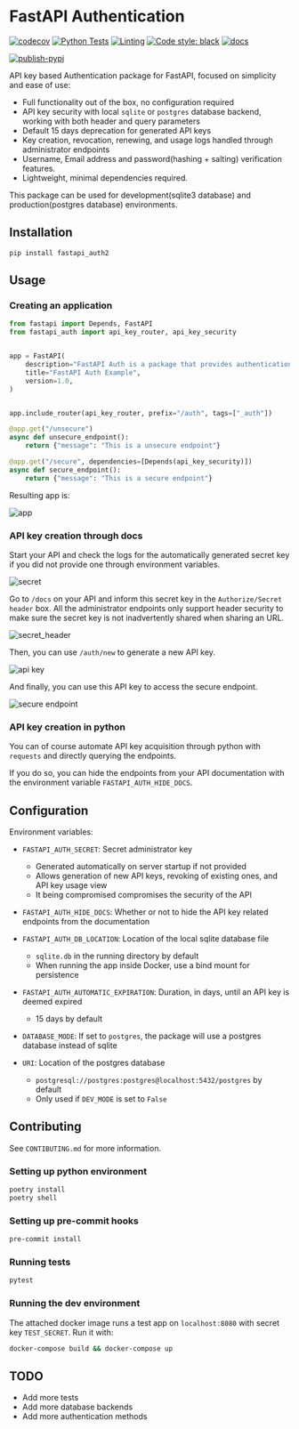 # FastAPI Authentication

[![codecov](https://codecov.io/github/mrtolkien/fastapi_simple_security/branch/master/graph/badge.svg?token=8VIKJ9J3XF)](https://codecov.io/github/mrtolkien/fastapi_simple_security)
[![Python Tests](https://github.com/mrtolkien/fastapi_simple_security/actions/workflows/pr_python_tests.yml/badge.svg)](https://github.com/mrtolkien/fastapi_simple_security/actions/workflows/pr_python_tests.yml)
[![Linting](https://github.com/mrtolkien/fastapi_simple_security/actions/workflows/push_sanity_check.yml/badge.svg)](https://github.com/mrtolkien/fastapi_simple_security/actions/workflows/push_sanity_check.yml)
[![Code style: black](https://img.shields.io/badge/code%20style-black-000000.svg)](https://github.com/psf/black)
[![docs](https://github.com/Nneji123/fastapi_auth/actions/workflows/publish-docs.yml/badge.svg)](https://github.com/Nneji123/fastapi_auth/actions/workflows/publish-docs.yml)

[![publish-pypi](https://github.com/Nneji123/fastapi_auth/actions/workflows/publish-pypi.yml/badge.svg)](https://github.com/Nneji123/fastapi_auth/actions/workflows/publish-pypi.yml)

API key based Authentication package for FastAPI, focused on simplicity and ease of use:

- Full functionality out of the box, no configuration required
- API key security with local `sqlite` or `postgres` database backend, working with both header and query parameters
- Default 15 days deprecation for generated API keys
- Key creation, revocation, renewing, and usage logs handled through administrator endpoints
- Username, Email address and password(hashing + salting) verification features.
- Lightweight, minimal dependencies required.

This package can be used for development(sqlite3 database) and production(postgres database) environments.


## Installation

`pip install fastapi_auth2`

## Usage

### Creating an application

```python
from fastapi import Depends, FastAPI
from fastapi_auth import api_key_router, api_key_security


app = FastAPI(
    description="FastAPI Auth is a package that provides authentication based API security with FastAPI and Postgres Database or Sqlite3 Database.",
    title="FastAPI Auth Example",  
    version=1.0,
)


app.include_router(api_key_router, prefix="/auth", tags=["_auth"])

@app.get("/unsecure")
async def unsecure_endpoint():
    return {"message": "This is a unsecure endpoint"}

@app.get("/secure", dependencies=[Depends(api_key_security)])
async def secure_endpoint():
    return {"message": "This is a secure endpoint"}
```

Resulting app is:

![app](images/auth_endpoints.png)

### API key creation through docs

Start your API and check the logs for the automatically generated secret key if you did not provide one through
environment variables.

![secret](images/secret.png)

Go to `/docs` on your API and inform this secret key in the `Authorize/Secret header` box.
All the administrator endpoints only support header security to make sure the secret key is not inadvertently
shared when sharing an URL.

![secret_header](images/secret_header.png)

Then, you can use `/auth/new` to generate a new API key.

![api key](images/new_api_key.png)

And finally, you can use this API key to access the secure endpoint.

![secure endpoint](images/secure_endpoint.png)

### API key creation in python

You can of course automate API key acquisition through python with `requests` and directly querying the endpoints.

If you do so, you can hide the endpoints from your API documentation with the environment variable
`FASTAPI_AUTH_HIDE_DOCS`.

## Configuration

Environment variables:

- `FASTAPI_AUTH_SECRET`: Secret administrator key

    - Generated automatically on server startup if not provided
    - Allows generation of new API keys, revoking of existing ones, and API key usage view
    - It being compromised compromises the security of the API

- `FASTAPI_AUTH_HIDE_DOCS`: Whether or not to hide the API key related endpoints from the documentation
- `FASTAPI_AUTH_DB_LOCATION`: Location of the local sqlite database file
    - `sqlite.db` in the running directory by default
    - When running the app inside Docker, use a bind mount for persistence
- `FASTAPI_AUTH_AUTOMATIC_EXPIRATION`: Duration, in days, until an API key is deemed expired
    - 15 days by default
- `DATABASE_MODE`: If set to `postgres`, the package will use a postgres database instead of sqlite
- `URI`: Location of the postgres database
    - `postgresql://postgres:postgres@localhost:5432/postgres` by default
    - Only used if `DEV_MODE` is set to `False`

## Contributing
See `CONTIBUTING.md` for more information.
### Setting up python environment

```bash
poetry install
poetry shell
```

### Setting up pre-commit hooks

```bash
pre-commit install
```

### Running tests

```bash
pytest
```

### Running the dev environment

The attached docker image runs a test app on `localhost:8080` with secret key `TEST_SECRET`. Run it with:

```bash
docker-compose build && docker-compose up
```

## TODO
- Add more tests
- Add more database backends
- Add more authentication methods
